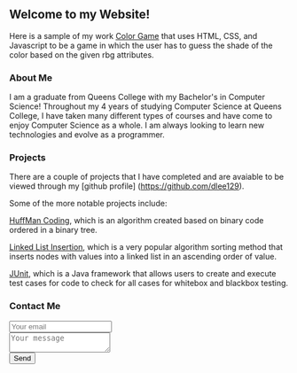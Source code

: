 ## Welcome to my Website!

Here is a sample of my work [Color Game](https://github.com/dlee129) that uses HTML, CSS, and Javascript to be a game in which the user has to guess the shade of the color based on the given rbg attributes.

### About Me 

I am a graduate from Queens College with my Bachelor's in Computer Science! Throughout my 4 years of studying Computer Science at Queens College, I have taken many different types of courses and have come to enjoy Computer Science as a whole. I am always looking to learn new technologies and evolve as a programmer.

### Projects

There are a couple of projects that I have completed and are avaiable to be viewed through my [github profile] (https://github.com/dlee129).

Some of the more notable projects include: 

[HuffMan Coding](https://github.com/dlee129/DesignAndAnalysisOfAlgorithms/tree/master/HuffmanCoding), which is an algorithm created based on binary code ordered in a binary tree. 

[Linked List Insertion](https://github.com/dlee129/DesignAndAnalysisOfAlgorithms/tree/master/LinkedListInsertionSort), which is a very popular algorithm sorting method that inserts nodes with values into a linked list in an ascending order of value.

[JUnit](https://github.com/dlee129/Software-Engineering/tree/master/JUnit), which is a Java framework that allows users to create and execute test cases for code to check for all cases for whitebox and blackbox testing.


### Contact Me

<form method="POST" action="https://formspree.io/david.y.lee09@gmail.com"><input type="email" name="email" placeholder="Your email"> <br/><textarea name="message" placeholder="Your message"></textarea><br/> <button type="submit">Send</button></form>
